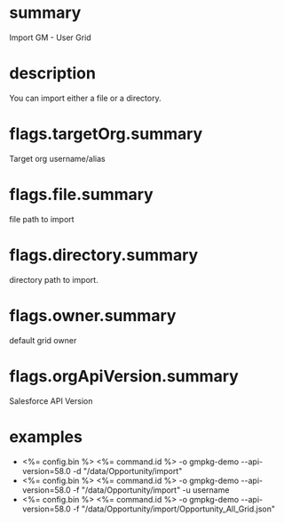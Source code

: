 # summary

Import GM - User Grid

# description

You can import either a file or a directory.

# flags.targetOrg.summary

Target org username/alias

# flags.file.summary

file path to import

# flags.directory.summary

directory path to import.

# flags.owner.summary

default grid owner

# flags.orgApiVersion.summary

Salesforce API Version

# examples

- <%= config.bin %> <%= command.id %> -o gmpkg-demo --api-version=58.0 -d "/data/Opportunity/import"
- <%= config.bin %> <%= command.id %> -o gmpkg-demo --api-version=58.0 -f "/data/Opportunity/import" -u username
- <%= config.bin %> <%= command.id %> -o gmpkg-demo --api-version=58.0 -f "/data/Opportunity/import/Opportunity_All_Grid.json"

